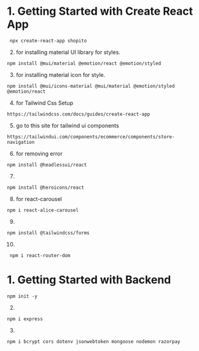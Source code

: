 # 1. Getting Started with Create React App

```
 npx create-react-app shopito
```
2.    for installing material UI library for styles.
```
npm install @mui/material @emotion/react @emotion/styled
```
3.  for installing material icon for style.
```
npm install @mui/icons-material @mui/material @emotion/styled @emotion/react
```
4.  for Tailwind Css Setup
```
https://tailwindcss.com/docs/guides/create-react-app
```

5. go  to this site for tailwind ui components
```
https://tailwindui.com/components/ecommerce/components/store-navigation
```
6.  for removing error
```
npm install @headlessui/react
```
7.
```
npm install @heroicons/react
```
8. for react-carousel
```
npm i react-alice-carousel
```
9.
```
npm install @tailwindcss/forms
```
10.
```
 npm i react-router-dom
 ```


 # 1. Getting Started with Backend
 ```
 npm init -y
 ```
 2. 
 ```
 npm i express
 ```
 3. 
 ```
 npm i bcrypt cors dotenv jsonwebtoken mongoose nodemon razorpay
 ``` 





















